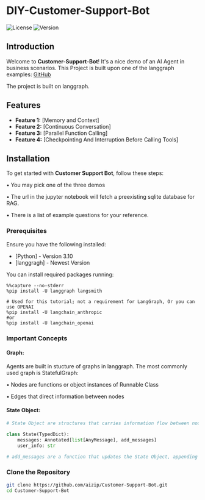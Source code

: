 # DIY-Customer-Support-Bot

![License](https://img.shields.io/badge/license-MIT-blue.svg) ![Version](https://img.shields.io/badge/version-1.0.0-green.svg)

## Introduction

Welcome to **Customer-Support-Bot**!
It's a nice demo of an AI Agent in business scenarios. 
This Project is built upon one of the langgraph examples: 
[GitHub](github.com/langchain-ai/langgraph/blob/main/examples/customer-support/customer-support.ipynb)

The project is built on langgraph. 

## Features

- **Feature 1:** [Memory and Context]
- **Feature 2:** [Continuous Conversation]
- **Feature 3:** [Parallel Function Calling]
- **Feature 4:** [Checkpointing And Interruption Before Calling Tools]

## Installation

To get started with **Customer Support Bot**, follow these steps:

•  You may pick one of the three demos

• The url in the jupyter notebook will fetch a preexisting sqlite database for RAG. 

• There is a list of example questions for your reference. 


### Prerequisites

Ensure you have the following installed:

- [Python] - Version 3.10
- [langgragh] - Newest Version

You can install required packages running:

```
%%capture --no-stderr
%pip install -U langgraph langsmith

# Used for this tutorial; not a requirement for LangGraph, Or you can use OPENAI
%pip install -U langchain_anthropic
#or
%pip install -U langchain_openai
```

### Important Concepts

#### Graph:

Agents are built in stucture of graphs in langgraph. 
The most commonly used graph is StatefulGraph: 

• Nodes are functions or object instances of Runnable Class

• Edges that direct information between nodes

#### State Object:
```python
# State Object are structures that carries information flow between nodes and through edges. Usually inherits TypedDict class

class State(TypedDict):
    messages: Annotated[list[AnyMessage], add_messages]
    user_info: str

# add_messages are a function that updates the State Object, appending new messages to the state. 

```

### Clone the Repository

```bash
git clone https://github.com/aizip/Customer-Support-Bot.git
cd Customer-Support-Bot

```



